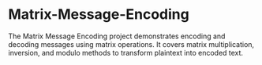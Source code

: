 # Matrix-Message-Encoding
The Matrix Message Encoding project demonstrates encoding and decoding messages using matrix operations. It covers matrix multiplication, inversion, and modulo methods to transform plaintext into encoded text.
